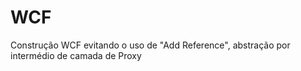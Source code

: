 # WCF
Construção WCF evitando o uso de "Add Reference", abstração por intermédio de camada de Proxy
